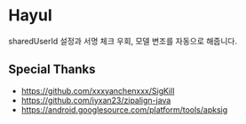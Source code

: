# Hayul
sharedUserId 설정과 서명 체크 우회, 모델 변조를 자동으로 해줍니다.

## Special Thanks
- https://github.com/xxxyanchenxxx/SigKill
- https://github.com/iyxan23/zipalign-java
- https://android.googlesource.com/platform/tools/apksig
